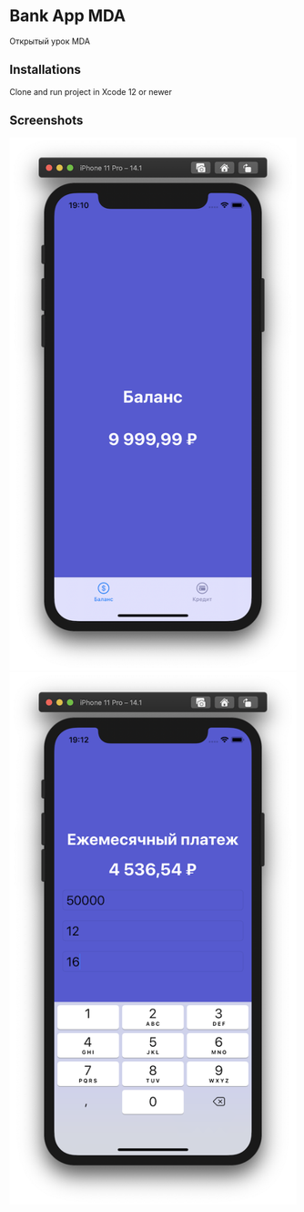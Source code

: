 # Bank App MDA
Открытый урок MDA

## Installations
Clone and run project in Xcode 12 or newer

## Screenshots

![Screenshot 1](https://github.com/ZyFun/BankAppMDA/blob/main/BankAppMDA/Screenshots/Sceenshot01.png?raw=true)
![Screenshot 2](https://github.com/ZyFun/BankAppMDA/blob/main/BankAppMDA/Screenshots/Sceenshot02.png?raw=true)
